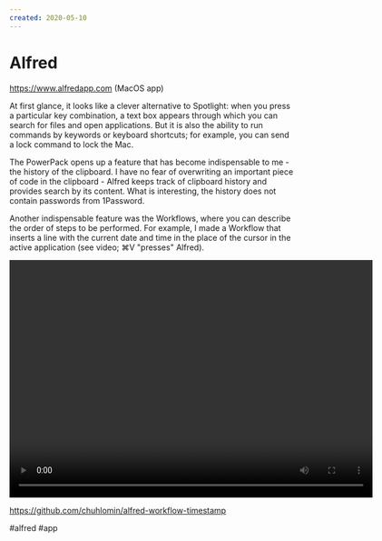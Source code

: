 ```yaml
---
created: 2020-05-10
---
```


# Alfred

https://www.alfredapp.com (MacOS app)

At first glance, it looks like a clever alternative to Spotlight: when you press a particular key combination, a text box appears through which you can search for files and open applications. But it is also the ability to run commands by keywords or keyboard shortcuts; for example, you can send a lock command to lock the Mac.

The PowerPack opens up a feature that has become indispensable to me - the history of the clipboard. 
I have no fear of overwriting an important piece of code in the clipboard - Alfred keeps track of clipboard history and provides search by its content.
What is interesting, the history does not contain passwords from 1Password.

Another indispensable feature was the Workflows, where you can describe the order of steps to be performed.
For example, I made a Workflow that inserts a line with the current date and time in the place of the cursor in the active application (see video; ⌘V "presses" Alfred).

<video width="640" height="418" controls>
  <source src="alfred.mp4" type="video/mp4">
</video>

https://github.com/chuhlomin/alfred-workflow-timestamp

#alfred #app

